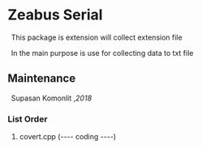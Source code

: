 <h1> Zeabus Serial </h1>  
&ensp;This package is extension will collect extension file<br/>

&ensp;In the main purpose is use for collecting data to txt file<br/>

<h2> Maintenance </h2>
&ensp;Supasan Komonlit ,<em>2018</em>

<h3> List Order </h3>
<ol>
<li>covert.cpp (---- coding ----)</li>
</ol>
